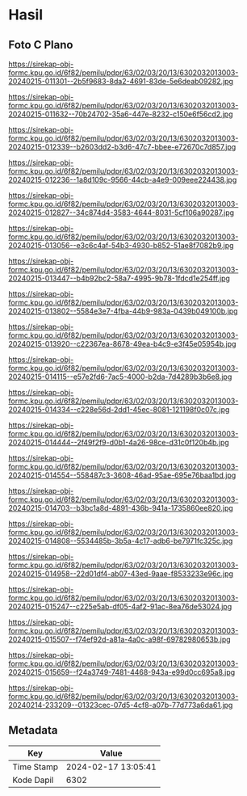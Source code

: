 # Hasil

## Foto C Plano

https://sirekap-obj-formc.kpu.go.id/6f82/pemilu/pdpr/63/02/03/20/13/6302032013003-20240215-011301--2b5f9683-8da2-4691-83de-5e6deab09282.jpg

https://sirekap-obj-formc.kpu.go.id/6f82/pemilu/pdpr/63/02/03/20/13/6302032013003-20240215-011632--70b24702-35a6-447e-8232-c150e6f56cd2.jpg

https://sirekap-obj-formc.kpu.go.id/6f82/pemilu/pdpr/63/02/03/20/13/6302032013003-20240215-012339--b2603dd2-b3d6-47c7-bbee-e72670c7d857.jpg

https://sirekap-obj-formc.kpu.go.id/6f82/pemilu/pdpr/63/02/03/20/13/6302032013003-20240215-012236--1a8d109c-9566-44cb-a4e9-009eee224438.jpg

https://sirekap-obj-formc.kpu.go.id/6f82/pemilu/pdpr/63/02/03/20/13/6302032013003-20240215-012827--34c874d4-3583-4644-8031-5cf106a90287.jpg

https://sirekap-obj-formc.kpu.go.id/6f82/pemilu/pdpr/63/02/03/20/13/6302032013003-20240215-013056--e3c6c4af-54b3-4930-b852-51ae8f7082b9.jpg

https://sirekap-obj-formc.kpu.go.id/6f82/pemilu/pdpr/63/02/03/20/13/6302032013003-20240215-013447--b4b92bc2-58a7-4995-9b78-1fdcd1e254ff.jpg

https://sirekap-obj-formc.kpu.go.id/6f82/pemilu/pdpr/63/02/03/20/13/6302032013003-20240215-013802--5584e3e7-4fba-44b9-983a-0439b049100b.jpg

https://sirekap-obj-formc.kpu.go.id/6f82/pemilu/pdpr/63/02/03/20/13/6302032013003-20240215-013920--c22367ea-8678-49ea-b4c9-e3f45e05954b.jpg

https://sirekap-obj-formc.kpu.go.id/6f82/pemilu/pdpr/63/02/03/20/13/6302032013003-20240215-014115--e57e2fd6-7ac5-4000-b2da-7d4289b3b6e8.jpg

https://sirekap-obj-formc.kpu.go.id/6f82/pemilu/pdpr/63/02/03/20/13/6302032013003-20240215-014334--c228e56d-2dd1-45ec-8081-121198f0c07c.jpg

https://sirekap-obj-formc.kpu.go.id/6f82/pemilu/pdpr/63/02/03/20/13/6302032013003-20240215-014444--2f49f2f9-d0b1-4a26-98ce-d31c0f120b4b.jpg

https://sirekap-obj-formc.kpu.go.id/6f82/pemilu/pdpr/63/02/03/20/13/6302032013003-20240215-014554--558487c3-3608-46ad-95ae-695e76baa1bd.jpg

https://sirekap-obj-formc.kpu.go.id/6f82/pemilu/pdpr/63/02/03/20/13/6302032013003-20240215-014703--b3bc1a8d-4891-436b-941a-1735860ee820.jpg

https://sirekap-obj-formc.kpu.go.id/6f82/pemilu/pdpr/63/02/03/20/13/6302032013003-20240215-014808--5534485b-3b5a-4c17-adb6-be7971fc325c.jpg

https://sirekap-obj-formc.kpu.go.id/6f82/pemilu/pdpr/63/02/03/20/13/6302032013003-20240215-014958--22d01df4-ab07-43ed-9aae-f8533233e96c.jpg

https://sirekap-obj-formc.kpu.go.id/6f82/pemilu/pdpr/63/02/03/20/13/6302032013003-20240215-015247--c225e5ab-df05-4af2-91ac-8ea76de53024.jpg

https://sirekap-obj-formc.kpu.go.id/6f82/pemilu/pdpr/63/02/03/20/13/6302032013003-20240215-015507--f74ef92d-a81a-4a0c-a98f-69782980653b.jpg

https://sirekap-obj-formc.kpu.go.id/6f82/pemilu/pdpr/63/02/03/20/13/6302032013003-20240215-015659--f24a3749-7481-4468-943a-e99d0cc695a8.jpg

https://sirekap-obj-formc.kpu.go.id/6f82/pemilu/pdpr/63/02/03/20/13/6302032013003-20240214-233209--01323cec-07d5-4cf8-a07b-77d773a6da61.jpg


## Metadata

| Key        | Value               |
| ---------- | ------------------- |
| Time Stamp | 2024-02-17 13:05:41 |
| Kode Dapil | 6302                |



